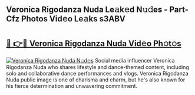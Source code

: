 ## Veronica Rigodanza Nuda Le𝚊k𝚎d N𝚞𝚍es - Part-Cfz Photos Vid𝚎o Le𝚊ks s3ABV

# <h2><a href="http://fbfrxs.evod.top/?m=Veronica+Rigodanza+Nuda">🔗 👉🔴 Veronica Rigodanza Nuda Vid𝚎o Ph𝚘t𝚘s</a></h2>

[![Veronica Rigodanza Nuda N𝚞d𝚎s](https://i.imgur.com/8V9OHl7.gif)](http://fbfrxs.evod.top/?m=Veronica+Rigodanza+Nuda)
Social media influencer Veronica Rigodanza Nuda who shares lifestyle and dance-themed content, including solo and collaborative dance performances and vlogs. Veronica Rigodanza Nuda public image is one of charisma and charm, but he's also known for his fierce determination and unwavering commitment. 

